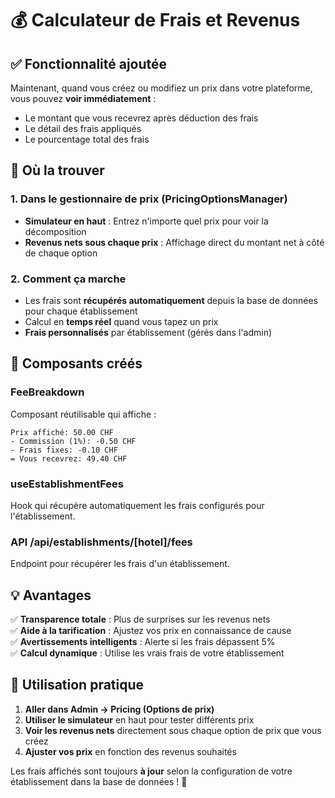 # 💰 Calculateur de Frais et Revenus

## ✅ **Fonctionnalité ajoutée**

Maintenant, quand vous créez ou modifiez un prix dans votre plateforme, vous pouvez **voir immédiatement** :

- Le montant que vous recevrez après déduction des frais
- Le détail des frais appliqués
- Le pourcentage total des frais

## 🎯 **Où la trouver**

### **1. Dans le gestionnaire de prix (PricingOptionsManager)**

- **Simulateur en haut** : Entrez n'importe quel prix pour voir la décomposition
- **Revenus nets sous chaque prix** : Affichage direct du montant net à côté de chaque option

### **2. Comment ça marche**

- Les frais sont **récupérés automatiquement** depuis la base de données pour chaque établissement
- Calcul en **temps réel** quand vous tapez un prix
- **Frais personnalisés** par établissement (gérés dans l'admin)

## 🔧 **Composants créés**

### **FeeBreakdown**

Composant réutilisable qui affiche :

```
Prix affiché: 50.00 CHF
- Commission (1%): -0.50 CHF
- Frais fixes: -0.10 CHF
= Vous recevrez: 49.40 CHF
```

### **useEstablishmentFees**

Hook qui récupère automatiquement les frais configurés pour l'établissement.

### **API /api/establishments/[hotel]/fees**

Endpoint pour récupérer les frais d'un établissement.

## 💡 **Avantages**

✅ **Transparence totale** : Plus de surprises sur les revenus nets  
✅ **Aide à la tarification** : Ajustez vos prix en connaissance de cause  
✅ **Avertissements intelligents** : Alerte si les frais dépassent 5%  
✅ **Calcul dynamique** : Utilise les vrais frais de votre établissement

## 📱 **Utilisation pratique**

1. **Aller dans Admin → Pricing (Options de prix)**
2. **Utiliser le simulateur** en haut pour tester différents prix
3. **Voir les revenus nets** directement sous chaque option de prix que vous créez
4. **Ajuster vos prix** en fonction des revenus souhaités

Les frais affichés sont toujours **à jour** selon la configuration de votre établissement dans la base de données ! 🎉
